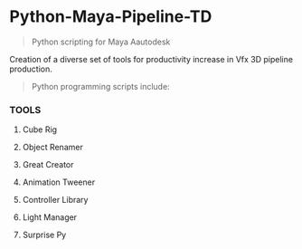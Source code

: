 # Python-Maya-Pipeline-TD
> Python scripting for Maya Aautodesk

Creation of a diverse set of tools for productivity increase in Vfx 3D pipeline production.

> Python programming scripts include:

### TOOLS

1. Cube Rig

2. Object Renamer

3. Great Creator

4. Animation Tweener

5. Controller Library

6. Light Manager

7. Surprise Py
